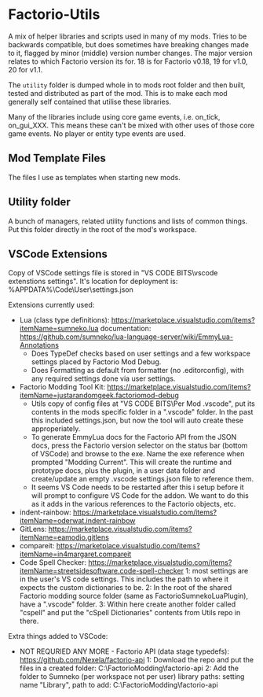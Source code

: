 # Factorio-Utils
A mix of helper libraries and scripts used in many of my mods. Tries to be backwards compatible, but does sometimes have breaking changes made to it, flagged by minor (middle) version number changes.
The major version relates to which Factorio version its for. 18 is for Factorio v0.18, 19 for v1.0, 20 for v1.1.

The `utility` folder is dumped whole in to mods root folder and then built, tested and distributed as part of the mod. This is to make each mod generally self contained that utilise these libraries.

Many of the libraries include using core game events, i.e. on_tick, on_gui_XXX. This means these can't be mixed with other uses of those core game events. No player or entity type events are used.


Mod Template Files
-----------
The files I use as templates when starting new mods.


Utility folder
-----------
A bunch of managers, related utility functions and lists of common things. Put this folder directly in the root of the mod's workspace.


VSCode Extensions
----------

Copy of VSCode settings file is stored in "VS CODE BITS\vscode extenstions settings". It's location for deployment is: %APPDATA%\Code\User\settings.json

Extensions currently used:
 - Lua (class type definitions): https://marketplace.visualstudio.com/items?itemName=sumneko.lua    documentation: https://github.com/sumneko/lua-language-server/wiki/EmmyLua-Annotations
	- Does TypeDef checks based on user settings and a few workspace settings placed by Factorio Mod Debug.
	- Does Formatting as default from formatter (no .editorconfig), with any required settings done via user settings.
 - Factorio Modding Tool Kit: https://marketplace.visualstudio.com/items?itemName=justarandomgeek.factoriomod-debug
	- Utils copy of config files at "VS CODE BITS\Per Mod .vscode", put its contents in the mods specific folder in a ".vscode" folder. In the past this included settings.json, but now the tool will auto create these approperiately.
	- To generate EmmyLua docs for the Factorio API from the JSON docs, press the Factorio version selector on the status bar (bottom of VSCode) and browse to the exe. Name the exe reference when prompted "Modding Current". This will create the runtime and prototype docs, plus the plugin, in a user data folder and create/update an empty .vscode settings.json file to reference them.
	- It seems VS Code needs to be restarted after this i setup before it will prompt to configure VS Code for the addon. We want to do this as it adds in the various references to the Factorio objects, etc.
 - indent-rainbow: https://marketplace.visualstudio.com/items?itemName=oderwat.indent-rainbow
 - GitLens: https://marketplace.visualstudio.com/items?itemName=eamodio.gitlens
 - compareit: https://marketplace.visualstudio.com/items?itemName=in4margaret.compareit
 - Code Spell Checker: https://marketplace.visualstudio.com/items?itemName=streetsidesoftware.code-spell-checker
	1: most settings are in the user's VS code settings. This includes the path to where it expects the custom dictionaries to be.
	2: In the root of the shared Factorio modding source folder (same as FactorioSumnekoLuaPlugin), have a ".vscode" folder.
	3: Within here create another folder called "cspell" and put the "cSpell Dictionaries" contents from Utils repo in there.
	
Extra things added to VSCode:
 - NOT REQURIED ANY MORE - Factorio API (data stage typedefs): https://github.com/Nexela/factorio-api
	1: Download the repo and put the files in a created folder: C:\FactorioModding\factorio-api
	2: Add the folder to Sumneko (per workspace not per user) library paths: setting name "Library", path to add: C:\FactorioModding\factorio-api